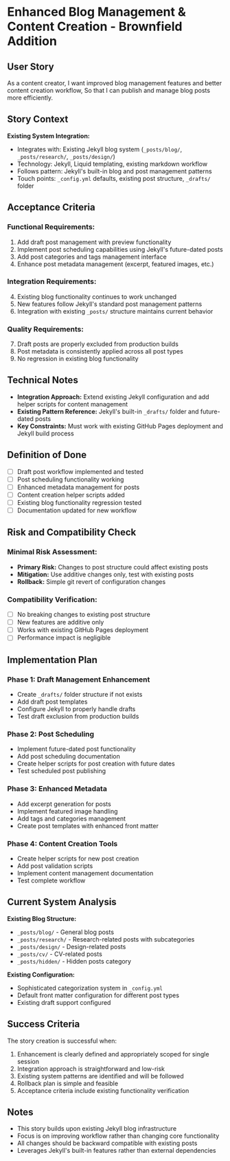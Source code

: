 # Enhanced Blog Management & Content Creation - Brownfield Addition

## User Story

As a content creator,
I want improved blog management features and better content creation workflow,
So that I can publish and manage blog posts more efficiently.

## Story Context

**Existing System Integration:**
- Integrates with: Existing Jekyll blog system (`_posts/blog/`, `_posts/research/`, `_posts/design/`)
- Technology: Jekyll, Liquid templating, existing markdown workflow
- Follows pattern: Jekyll's built-in blog and post management patterns
- Touch points: `_config.yml` defaults, existing post structure, `_drafts/` folder

## Acceptance Criteria

### Functional Requirements:
1. Add draft post management with preview functionality
2. Implement post scheduling capabilities using Jekyll's future-dated posts
3. Add post categories and tags management interface
4. Enhance post metadata management (excerpt, featured images, etc.)

### Integration Requirements:
4. Existing blog functionality continues to work unchanged
5. New features follow Jekyll's standard post management patterns
6. Integration with existing `_posts/` structure maintains current behavior

### Quality Requirements:
7. Draft posts are properly excluded from production builds
8. Post metadata is consistently applied across all post types
9. No regression in existing blog functionality

## Technical Notes

- **Integration Approach:** Extend existing Jekyll configuration and add helper scripts for content management
- **Existing Pattern Reference:** Jekyll's built-in `_drafts/` folder and future-dated posts
- **Key Constraints:** Must work with existing GitHub Pages deployment and Jekyll build process

## Definition of Done

- [ ] Draft post workflow implemented and tested
- [ ] Post scheduling functionality working
- [ ] Enhanced metadata management for posts
- [ ] Content creation helper scripts added
- [ ] Existing blog functionality regression tested
- [ ] Documentation updated for new workflow

## Risk and Compatibility Check

### Minimal Risk Assessment:
- **Primary Risk:** Changes to post structure could affect existing posts
- **Mitigation:** Use additive changes only, test with existing posts
- **Rollback:** Simple git revert of configuration changes

### Compatibility Verification:
- [ ] No breaking changes to existing post structure
- [ ] New features are additive only
- [ ] Works with existing GitHub Pages deployment
- [ ] Performance impact is negligible

## Implementation Plan

### Phase 1: Draft Management Enhancement
- Create `_drafts/` folder structure if not exists
- Add draft post templates
- Configure Jekyll to properly handle drafts
- Test draft exclusion from production builds

### Phase 2: Post Scheduling
- Implement future-dated post functionality
- Add post scheduling documentation
- Create helper scripts for post creation with future dates
- Test scheduled post publishing

### Phase 3: Enhanced Metadata
- Add excerpt generation for posts
- Implement featured image handling
- Add tags and categories management
- Create post templates with enhanced front matter

### Phase 4: Content Creation Tools
- Create helper scripts for new post creation
- Add post validation scripts
- Implement content management documentation
- Test complete workflow

## Current System Analysis

**Existing Blog Structure:**
- `_posts/blog/` - General blog posts
- `_posts/research/` - Research-related posts with subcategories
- `_posts/design/` - Design-related posts
- `_posts/cv/` - CV-related posts
- `_posts/hidden/` - Hidden posts category

**Existing Configuration:**
- Sophisticated categorization system in `_config.yml`
- Default front matter configuration for different post types
- Existing draft support configured

## Success Criteria

The story creation is successful when:

1. Enhancement is clearly defined and appropriately scoped for single session
2. Integration approach is straightforward and low-risk
3. Existing system patterns are identified and will be followed
4. Rollback plan is simple and feasible
5. Acceptance criteria include existing functionality verification

## Notes

- This story builds upon existing Jekyll blog infrastructure
- Focus is on improving workflow rather than changing core functionality
- All changes should be backward compatible with existing posts
- Leverages Jekyll's built-in features rather than external dependencies
